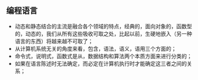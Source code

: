 ## 编程语言

- 动态和静态结合的主流是融合各个领域的特点，经典的，面向对象的，函数型的，动态的，我们从所有这些吸收可取之处，比起以前，生硬地嵌入（另一种语言的东西）将越来越不可取了；
- 从计算机系统无关的角度来看，包含，语法，语义，语用三个方面的；
- 命令式，说明式，函数式是从，数据结构和算法两个本质方面来进行分类的；
- 如果在语言陈述时无法确定，而必定在计算机执行时才能确定这三者之间的关系；